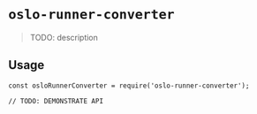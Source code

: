 # `oslo-runner-converter`

> TODO: description

## Usage

```
const osloRunnerConverter = require('oslo-runner-converter');

// TODO: DEMONSTRATE API
```
